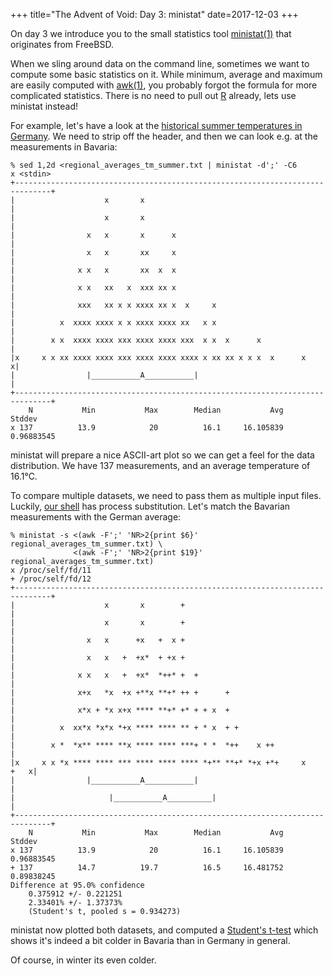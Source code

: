 +++
title="The Advent of Void: Day 3: ministat"
date=2017-12-03
+++

On day 3 we introduce you to the small statistics tool
[ministat(1)](https://man.voidlinux.eu/ministat.1) that originates
from FreeBSD.

When we sling around data on the command line, sometimes we want to
compute some basic statistics on it.  While minimum, average and
maximum are easily computed with
[awk(1)](https://man.voidlinux.eu/awk.1), you probably forgot the
formula for more complicated statistics.  There is no need to pull out
[R](https://man.voidlinux.eu/R.1) already, lets use ministat instead!

For example, let's have a look at the
[historical summer temperatures in Germany](ftp://ftp-cdc.dwd.de/pub/CDC/regional_averages_DE/seasonal/air_temperature_mean/regional_averages_tm_summer.txt).
We need to strip off the header, and then we can look e.g. at the
measurements in Bavaria:

```
% sed 1,2d <regional_averages_tm_summer.txt | ministat -d';' -C6
x <stdin>
+------------------------------------------------------------------------------+
|                    x       x                                                 |
|                    x       x                                                 |
|                x   x       x      x                                          |
|                x   x       xx     x                                          |
|              x x   x       xx  x  x                                          |
|              x x   xx   x  xxx xx x                                          |
|              xxx   xx x x xxxx xx x  x     x                                 |
|          x  xxxx xxxx x x xxxx xxxx xx   x x                                 |
|        x x  xxxx xxxx xxx xxxx xxxx xxx  x x  x      x                       |
|x     x x xx xxxx xxxx xxx xxxx xxxx xxxx x xx xx x x x  x      x            x|
|                |___________A___________|                                     |
+------------------------------------------------------------------------------+
    N           Min           Max        Median           Avg        Stddev
x 137          13.9            20          16.1     16.105839    0.96883545
```

ministat will prepare a nice ASCII-art plot so we can get a feel for
the data distribution.  We have 137 measurements, and an average
temperature of 16.1°C.

To compare multiple datasets, we need to pass them as multiple input files.
Luckily, [our shell](https://man.voidlinux.eu/zsh.1) has process substitution.
Let's match the Bavarian measurements with the German average:

```
% ministat -s <(awk -F';' 'NR>2{print $6}' regional_averages_tm_summer.txt) \
              <(awk -F';' 'NR>2{print $19}' regional_averages_tm_summer.txt) 
x /proc/self/fd/11
+ /proc/self/fd/12
+------------------------------------------------------------------------------+
|                    x       x        +                                        |
|                    x       x        +                                        |
|                x   x      +x   +  x +                                        |
|                x   x   +  +x*  + +x +                                        |
|              x x   x   +  +x*  *++* +  +                                     |
|              x+x   *x  +x +**x **+* ++ +      +                              |
|              x*x + *x x+x **** **+* +* + + x  +                              |
|          x  xx*x *x*x *+x **** **** ** + * x  + +                            |
|        x *  *x** **** **x **** **** ***+ * *  *++    x ++                    |
|x     x x *x **** **** *** **** **** **** *+** **+* *+x +*+     x        +   x|
|                |___________A___________|                                     |
|                     |___________A__________|                                 |
+------------------------------------------------------------------------------+
    N           Min           Max        Median           Avg        Stddev
x 137          13.9            20          16.1     16.105839    0.96883545
+ 137          14.7          19.7          16.5     16.481752    0.89838245
Difference at 95.0% confidence
	0.375912 +/- 0.221251
	2.33401% +/- 1.37373%
	(Student's t, pooled s = 0.934273)
```

ministat now plotted both datasets, and computed a [Student's
t-test](https://en.wikipedia.org/wiki/Student%27s_t-test) which shows
it's indeed a bit colder in Bavaria than in Germany in general.

Of course, in winter its even colder.
